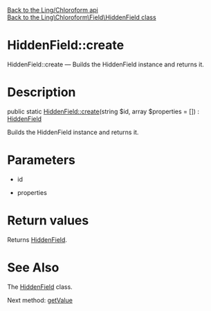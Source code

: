 [Back to the Ling/Chloroform api](https://github.com/lingtalfi/Chloroform/blob/master/doc/api/Ling/Chloroform.md)<br>
[Back to the Ling\Chloroform\Field\HiddenField class](https://github.com/lingtalfi/Chloroform/blob/master/doc/api/Ling/Chloroform/Field/HiddenField.md)


HiddenField::create
================



HiddenField::create — Builds the HiddenField instance and returns it.




Description
================


public static [HiddenField::create](https://github.com/lingtalfi/Chloroform/blob/master/doc/api/Ling/Chloroform/Field/HiddenField/create.md)(string $id, array $properties = []) : [HiddenField](https://github.com/lingtalfi/Chloroform/blob/master/doc/api/Ling/Chloroform/Field/HiddenField.md)




Builds the HiddenField instance and returns it.




Parameters
================


- id

    

- properties

    


Return values
================

Returns [HiddenField](https://github.com/lingtalfi/Chloroform/blob/master/doc/api/Ling/Chloroform/Field/HiddenField.md).








See Also
================

The [HiddenField](https://github.com/lingtalfi/Chloroform/blob/master/doc/api/Ling/Chloroform/Field/HiddenField.md) class.

Next method: [getValue](https://github.com/lingtalfi/Chloroform/blob/master/doc/api/Ling/Chloroform/Field/HiddenField/getValue.md)<br>

